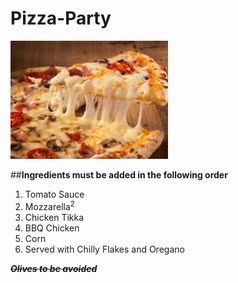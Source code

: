# Pizza-Party


<img src="https://github.com/adhirath-balan/Pizza-Party/blob/main/images/Pizza.jpg" width=50% height=50%>

##**Ingredients must be added in the following order**
1. Tomato Sauce
2. Mozzarella<sup>2</sup>
3. Chicken Tikka
4. BBQ Chicken
5. Corn
6. Served with Chilly Flakes and Oregano

~~***Olives to be avoided***~~

